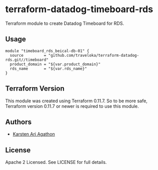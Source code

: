 terraform-datadog-timeboard-rds
=================

Terraform module to create Datadog Timeboard for RDS.



Usage
-----

```hcl
module "timeboard_rds_beical-db-01" {
  source         = "github.com/traveloka/terraform-datadog-rds.git//timeboard"
  product_domain = "${var.product_domain}"
  rds_name       = "${var.rds_name}"
}
```

Terraform Version
-----------------

This module was created using Terraform 0.11.7. 
So to be more safe, Terraform version 0.11.7 or newer is required to use this module.

Authors
-------

* [Karsten Ari Agathon](https://github.com/karstenaa)

License
-------

Apache 2 Licensed. See LICENSE for full details.
